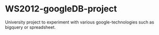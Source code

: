 WS2012-googleDB-project
=======================

University project to experiment with various google-technologies such as bigquery or spreadsheet.
